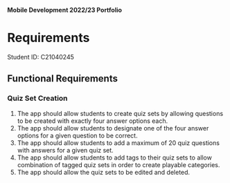 **Mobile Development 2022/23 Portfolio**
# Requirements

Student ID: C21040245

## Functional Requirements

### Quiz Set Creation

1. The app should allow students to create quiz sets by allowing questions to be created with
exactly four answer options each.
2. The app should allow students to designate one of the four answer options for a given question
to be correct.
3. The app should allow students to add a maximum of 20 quiz questions with answers for a given
quiz set.
4. The app should allow students to add tags to their quiz sets to allow combination of tagged
quiz sets in order to create playable categories.
5. The app should allow the quiz sets to be edited and deleted. 
